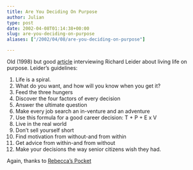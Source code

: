 ```yaml
---
title: Are You Deciding On Purpose
author: Julian
type: post
date: 2002-04-08T01:14:38+00:00
slug: are-you-deciding-on-purpose 
aliases: ["/2002/04/08/are-you-deciding-on-purpose"]

---
```

Old (1998) but good [article][1] interviewing Richard Leider about living life on purpose. Leider&#8217;s guidelines:

  1. Life is a spiral. 
  2. What do you want, and how will you know when you get it?
  3. Feed the three hungers
  4. Discover the four factors of every decision
  5. Answer the ultimate question
  6. Make every job search an in-venture and an adventure
  7. Use this formula for a good career decision: T + P + E x V
  8. Live in the real world
  9. Don&#8217;t sell yourself short
 10. Find motivation from without-and from within
 11. Get advice from within-and from without
 12. Make your decisions the way senior citizens wish they had.

Again, thanks to <a href="https://www.rebeccablood.net/" target=_blank>Rebecca&#8217;s Pocket</a>

 [1]: https://www.fastcompany.com/online/13/ldrplus.html
